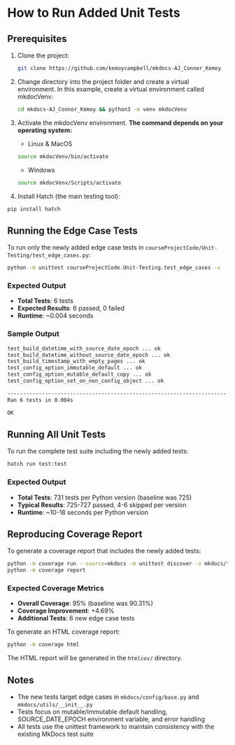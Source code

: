 # How to Run Added Unit Tests

## Prerequisites

1.  Clone the project:

    ```bash
    git clone https://github.com/kemoycampbell/mkdocs-AJ_Connor_Kemoy
    ```

2.  Change directory into the project folder and create a virtual environment.
    In this example, create a virtual environment called mkdocVenv:

    ```bash
    cd mkdocs-AJ_Connor_Kemoy && python3 -m venv mkdocVenv
    ```

3.  Activate the mkdocVenv environment.
**The command depends on your operating system:**

    - Linux & MacOS

    ```bash
    source mkdocVenv/bin/activate
    ```

    - Windows

    ```bash
    source mkdocVenv/Scripts/activate
    ```

4.  Install Hatch (the main testing tool):

   ```bash
   pip install hatch
   ```

## Running the Edge Case Tests

To run only the newly added edge case tests in `courseProjectCode/Unit-Testing/test_edge_cases.py`:

```bash
python -m unittest courseProjectCode.Unit-Testing.test_edge_cases -v
```

### Expected Output

- **Total Tests**: 6 tests
- **Expected Results**: 6 passed, 0 failed
- **Runtime**: ~0.004 seconds

### Sample Output

```bash
test_build_datetime_with_source_date_epoch ... ok
test_build_datetime_without_source_date_epoch ... ok
test_build_timestamp_with_empty_pages ... ok
test_config_option_immutable_default ... ok
test_config_option_mutable_default_copy ... ok
test_config_option_set_on_non_config_object ... ok

----------------------------------------------------------------------
Ran 6 tests in 0.004s

OK
```

## Running All Unit Tests

To run the complete test suite including the newly added tests:

```bash
hatch run test:test
```

### Expected Output

- **Total Tests**: 731 tests per Python version (baseline was 725)
- **Typical Results**: 725-727 passed, 4-6 skipped per version
- **Runtime**: ~10-18 seconds per Python version

## Reproducing Coverage Report

To generate a coverage report that includes the newly added tests:

```bash
python -m coverage run --source=mkdocs -m unittest discover -s mkdocs/tests -p "*_tests.py"
python -m coverage report
```

### Expected Coverage Metrics

- **Overall Coverage**: 95% (baseline was 90.31%)
- **Coverage Improvement**: +4.69%
- **Additional Tests**: 6 new edge case tests

To generate an HTML coverage report:

```bash
python -m coverage html
```

The HTML report will be generated in the `htmlcov/` directory.

## Notes

- The new tests target edge cases in `mkdocs/config/base.py` and `mkdocs/utils/__init__.py`
- Tests focus on mutable/immutable default handling, SOURCE_DATE_EPOCH environment variable, and error handling
- All tests use the unittest framework to maintain consistency with the existing MkDocs test suite
